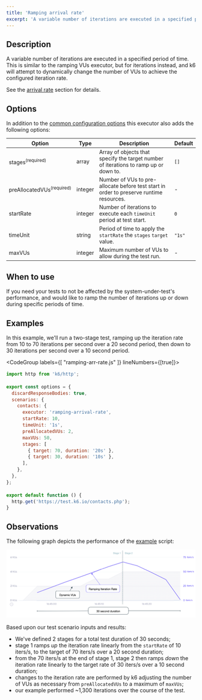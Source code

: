 ```yaml
---
title: 'Ramping arrival rate'
excerpt: 'A variable number of iterations are executed in a specified period of time.'
---
```


## Description

A variable number of iterations are executed in a specified period of time. This is
similar to the ramping VUs executor, but for iterations instead, and k6 will attempt
to dynamically change the number of VUs to achieve the configured iteration rate.

See the [arrival rate](/using-k6/scenarios/arrival-rate) section for details.

## Options

In addition to the [common configuration options](/using-k6/scenarios#common-options) this executor
also adds the following options:

| Option             | Type    | Description                                                                             | Default |
| ------------------ | ------- | --------------------------------------------------------------------------------------- | ------- |
| stages<sup>(required)</sup>          | array   | Array of objects that specify the target number of iterations to ramp up or down to.    | `[]`    |
| preAllocatedVUs<sup>(required)</sup> | integer | Number of VUs to pre-allocate before test start in order to preserve runtime resources. | -       |
| startRate        | integer | Number of iterations to execute each `timeUnit` period at test start.                   | `0`     |
| timeUnit         | string  | Period of time to apply the `startRate` the `stages` `target` value.                    | `"1s"`  |
| maxVUs          | integer | Maximum number of VUs to allow during the test run.                                     | -       |

## When to use

If you need your tests to not be affected by the system-under-test's performance, and
would like to ramp the number of iterations up or down during specific periods of time.

## Examples

In this example, we'll run a two-stage test, ramping up the iteration rate from 10 to 70 iterations per second over a 20 second period, then down to 30 iterations per second over a 10 second period.

<CodeGroup labels={[ "ramping-arr-rate.js" ]} lineNumbers={[true]}>

```javascript
import http from 'k6/http';

export const options = {
  discardResponseBodies: true,
  scenarios: {
    contacts: {
      executor: 'ramping-arrival-rate',
      startRate: 10,
      timeUnit: '1s',
      preAllocatedVUs: 2,
      maxVUs: 50,
      stages: [
        { target: 70, duration: '20s' },
        { target: 30, duration: '10s' },
      ],
    },
  },
};

export default function () {
  http.get('https://test.k6.io/contacts.php');
}
```

</CodeGroup>

## Observations

The following graph depicts the performance of the [example](#example) script:

![Ramping Arrival Rate](./images/ramping-arrival-rate.png)

Based upon our test scenario inputs and results:

* We've defined 2 stages for a total test duration of 30 seconds;
* stage 1 ramps _up_ the iteration rate linearly from the `startRate` of 10 iters/s, to the target of 70 iters/s over a 20 second duration;
* from the 70 iters/s at the end of stage 1, stage 2 then ramps _down_ the iteration rate linearly to the target rate of 30 iters/s over a 10 second duration;
* changes to the iteration rate are performed by k6 adjusting the number of VUs as necessary from `preAllocatedVUs` to a maximum of `maxVUs`;
* our example performed ~1,300 iterations over the course of the test.
